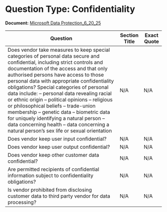 # Question Type: Confidentiality

**Document:** [Microsoft Data Protection_6_20_25](../../../../documentation/Microsoft%20Copilot%20%28individual%29/Microsoft%20Data%20Protection_6_20_25.pdf)

| Question | Section Title | Exact Quote |
|----------|----------------|--------------|
| Does vendor take measures to keep special categories of personal data secure and confidential, including strict controls and documentation of the access and that only authorised persons have access to those personal data with appropriate confidentiality obligations? Special categories of personal data include: – personal data revealing racial or ethnic origin – political opinions – religious or philosophical beliefs – trade-union membership – genetic data – biometric data for uniquely identifying a natural person – data concerning health – data concerning a natural person’s sex life or sexual orientation | N/A | N/A |
| Does vendor keep user input confidential? | N/A | N/A |
| Does vendor keep user output confidential? | N/A | N/A |
| Does vendor keep other customer data confidential? | N/A | N/A |
| Are permitted recipients of confidential information subject to confidentiality obligations? | N/A | N/A |
| Is vendor prohibited from disclosing customer data to third party vendor for data processing? | N/A | N/A |